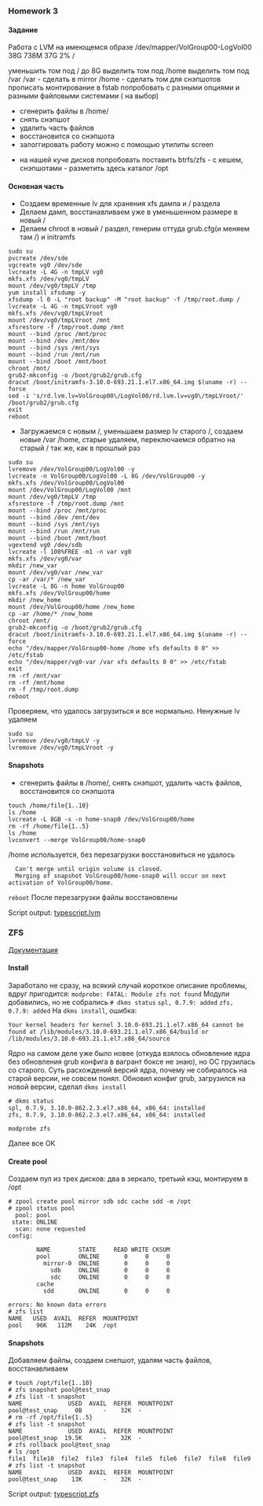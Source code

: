 ### Homework 3


#### Задание

Работа с LVM
на имеющемся образе
/dev/mapper/VolGroup00-LogVol00 38G 738M 37G 2% /

уменьшить том под / до 8G
выделить том под /home
выделить том под /var
/var - сделать в mirror
/home - сделать том для снэпшотов
прописать монтирование в fstab
попробовать с разными опциями и разными файловыми системами ( на выбор)
- сгенерить файлы в /home/
- снять снэпшот
- удалить часть файлов
- восстановится со снэпшота
- залоггировать работу можно с помощью утилиты screen

* на нашей куче дисков попробовать поставить btrfs/zfs - с кешем, снэпшотами - разметить здесь каталог /opt


#### Основная часть

- Создаем временные lv для хранения xfs дампа и / раздела
- Делаем дамп, восстанавливаем уже в уменьшенном размере в новый /
- Делаем chroot в новый / раздел, генерим оттуда grub.cfg(и меняем там /) и initramfs 

```
sudo su
pvcreate /dev/sde
vgcreate vg0 /dev/sde
lvcreate -L 4G -n tmpLV vg0
mkfs.xfs /dev/vg0/tmpLV
mount /dev/vg0/tmpLV /tmp
yum install xfsdump -y
xfsdump -l 0 -L "root backup" -M "root backup" -f /tmp/root.dump /
lvcreate -L 4G -n tmpLVroot vg0
mkfs.xfs /dev/vg0/tmpLVroot
mount /dev/vg0/tmpLVroot /mnt
xfsrestore -f /tmp/root.dump /mnt
mount --bind /proc /mnt/proc
mount --bind /dev /mnt/dev
mount --bind /sys /mnt/sys
mount --bind /run /mnt/run
mount --bind /boot /mnt/boot
chroot /mnt/
grub2-mkconfig -o /boot/grub2/grub.cfg
dracut /boot/initramfs-3.10.0-693.21.1.el7.x86_64.img $(uname -r) --force
sed -i 's/rd.lvm.lv=VolGroup00\/LogVol00/rd.lvm.lv=vg0\/tmpLVroot/' /boot/grub2/grub.cfg
exit
reboot
```

- Загружаемся с новым /, уменьшаем размер lv старого /, создаем новые /var /home, старые удаляем, переключаемся обратно на старый / так же, как в прошлый раз

```
sudo su
lvremove /dev/VolGroup00/LogVol00 -y
lvcreate -n VolGroup00/LogVol00 -L 8G /dev/VolGroup00 -y
mkfs.xfs /dev/VolGroup00/LogVol00
mount /dev/VolGroup00/LogVol00 /mnt
mount /dev/vg0/tmpLV /tmp
xfsrestore -f /tmp/root.dump /mnt
mount --bind /proc /mnt/proc
mount --bind /dev /mnt/dev
mount --bind /sys /mnt/sys
mount --bind /run /mnt/run
mount --bind /boot /mnt/boot
vgextend vg0 /dev/sdb
lvcreate -l 100%FREE -m1 -n var vg0
mkfs.xfs /dev/vg0/var
mkdir /new_var
mount /dev/vg0/var /new_var
cp -ar /var/* /new_var
lvcreate -L 8G -n home VolGroup00
mkfs.xfs /dev/VolGroup00/home
mkdir /new_home
mount /dev/VolGroup00/home /new_home
cp -ar /home/* /new_home
chroot /mnt/
grub2-mkconfig -o /boot/grub2/grub.cfg
dracut /boot/initramfs-3.10.0-693.21.1.el7.x86_64.img $(uname -r) --force
echo "/dev/mapper/VolGroup00-home /home xfs defaults 0 0" >> /etc/fstab
echo "/dev/mapper/vg0-var /var xfs defaults 0 0" >> /etc/fstab
exit
rm -rf /mnt/var
rm -rf /mnt/home
rm -f /tmp/root.dump
reboot
```
Проверяем, что удалось загрузиться и все нормально. Ненужные lv удаляем
```
sudo su
lvremove /dev/vg0/tmpLV -y
lvremove /dev/vg0/tmpLVroot -y

```
#### Snapshots
- сгенерить файлы в /home/, снять снэпшот, удалить часть файлов, восстановится со снэпшота

```
touch /home/file{1..10}
ls /home
lvcreate -L 8GB -s -n home-snap0 /dev/VolGroup00/home
rm -rf /home/file{1..5}
ls /home
lvconvert --merge VolGroup00/home-snap0
```
/home используется, без перезагрузки восстановиться не удалось
```
  Can't merge until origin volume is closed.
  Merging of snapshot VolGroup00/home-snap0 will occur on next activation of VolGroup00/home.
```
`reboot`
После перезагрузки файлы восстановлены

Script output: [typescript.lvm](https://github.com/enotowombat/linux/blob/master/hw3/typescript.lvm)

### ZFS

[Документация](https://github.com/zfsonlinux/zfs/wiki/Admin-Documentation)

#### Install

Заработало не сразу, на всякий случай короткое описание проблемы, вдруг пригодится:
`modprobe: FATAL: Module zfs not found`
Модули добавились, но не собрались
`# dkms status`
`spl, 0.7.9: added`
`zfs, 0.7.9: added`
На `dkms install`, ошибка:
```
Your kernel headers for kernel 3.10.0-693.21.1.el7.x86_64 cannot be found at /lib/modules/3.10.0-693.21.1.el7.x86_64/build or /lib/modules/3.10.0-693.21.1.el7.x86_64/source
```
Ядро на самом деле уже было новее (откуда взялось обновление ядра без обновления grub конфига в вагрант боксе не знаю), но ОС грузилась со старого. Суть расхождений версий ядра, почему не собиралось на старой версии, не совсем понял. 
Обновил конфиг grub, загрузился на новой версии, сделал `dkms install`

```
# dkms status
spl, 0.7.9, 3.10.0-862.2.3.el7.x86_64, x86_64: installed
zfs, 0.7.9, 3.10.0-862.2.3.el7.x86_64, x86_64: installed
```
`modprobe zfs`

Далее все ОК


#### Create pool

Создаем пул из трех дисков: два в зеркало, третьий кэш, монтируем в /opt

```
# zpool create pool mirror sdb sdc cache sdd -m /opt
# zpool status pool
  pool: pool
 state: ONLINE
  scan: none requested
config:

        NAME        STATE     READ WRITE CKSUM
        pool        ONLINE       0     0     0
          mirror-0  ONLINE       0     0     0
            sdb     ONLINE       0     0     0
            sdc     ONLINE       0     0     0
        cache
          sdd       ONLINE       0     0     0

errors: No known data errors
# zfs list
NAME   USED  AVAIL  REFER  MOUNTPOINT
pool    96K   112M    24K  /opt
```

#### Snapshots

Добавляем файлы, создаем снепшот, удалям часть файлов, восстанавливаем

```
# touch /opt/file{1..10}
# zfs snapshot pool@test_snap
# zfs list -t snapshot
NAME             USED  AVAIL  REFER  MOUNTPOINT
pool@test_snap     0B      -    32K  -
# rm -rf /opt/file{1..5}
# zfs list -t snapshot
NAME             USED  AVAIL  REFER  MOUNTPOINT
pool@test_snap  19.5K      -    32K  -
# zfs rollback pool@test_snap
# ls /opt
file1  file10  file2  file3  file4  file5  file6  file7  file8  file9
# zfs list -t snapshot
NAME             USED  AVAIL  REFER  MOUNTPOINT
pool@test_snap    13K      -    32K  -
```

Script output: [typescript.zfs](https://github.com/enotowombat/linux/blob/master/hw3/typescript.zfs)
